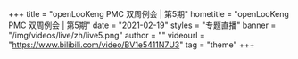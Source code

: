 +++
    title = "openLooKeng PMC 双周例会 | 第5期"
    hometitle = "openLooKeng PMC 双周例会 | 第5期"
    date = "2021-02-19"
    styles = "专题直播"
    banner = "/img/videos/live/zh/live5.png"
    author = ""
    videourl = "https://www.bilibili.com/video/BV1e5411N7U3" 
    tag = "theme"
+++